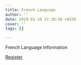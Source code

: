 ```yaml
---
title: French Language
author: ''
date: 2019-01-10 17:30:58 +0330
cover: ''
tags: []

---
```

French Language Information

[Register](https://bineshafza.ir/register)